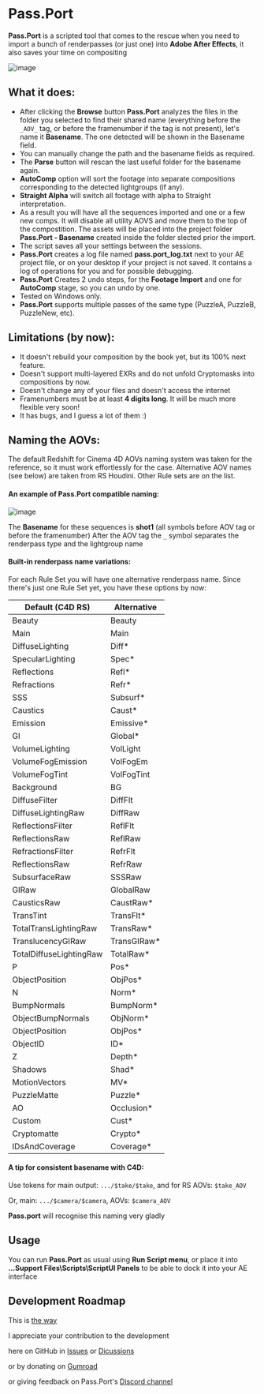 # Pass.Port
**Pass.Port** is a scripted tool that comes to the rescue when you need to import a bunch of renderpasses (or just one) into **Adobe After Effects**, it also saves your time on compositing

![image](https://user-images.githubusercontent.com/9025818/152893920-53ce0d57-3a8d-4c39-a713-44ca978ef62e.png)

 ## What it does:
* After clicking the **Browse** button **Pass.Port** analyzes the files in the folder you selected to find their shared name (everything before the `_AOV_` tag, or before the framenumber if the tag is not present), let's name it **Basename**. The one detected will be shown in the Basename field.
* You can manually change the path and the basename fields as required.
* The **Parse** button will rescan the last useful folder for the basename again.
* **AutoComp** option will sort the footage into separate compositions corresponding to the detected lightgroups (if any).
* **Straight Alpha** will switch all footage with alpha to Straight interpretation.
* As a result you will have all the sequences imported and one or a few new comps. It will disable all utility AOVS and move them to the top of the compostition. The assets will be placed into the project folder **Pass.Port - Basename** created inside the folder slected prior the import.
* The script saves all your settings between the sessions.
* **Pass.Port** creates a log file named **pass.port_log.txt** next to your AE project file, or on your desktop if your project is not saved. It contains a log of operations for you and for possible debugging.
* **Pass.Port** Creates 2 undo steps, for the **Footage Import** and one for **AutoComp** stage, so you can undo by one.
* Tested on Windows only.
* **Pass.Port** supports multiple passes of the same type (PuzzleA, PuzzleB, PuzzleNew, etc).

## Limitations (by now):
* It doesn't rebuild your composition by the book yet, but its 100% next feature.
* Doesn't support multi-layered EXRs and do not unfold Cryptomasks into compositions by now.
* Doesn't change any of your files and doesn't access the internet
* Framenumbers must be at least **4 digits long**. It will be much more flexible very soon!
* It has bugs, and I guess a lot of them :)

## Naming the AOVs:

The default Redshift for Cinema 4D AOVs naming system was taken for the reference, so it must work effortlessly for the case. Alternative AOV names (see below) are taken from RS Houdini. Other Rule sets are on the list.

#### An example of Pass.Port compatible naming:

![image](https://user-images.githubusercontent.com/9025818/152895068-3a72bca3-4dc5-45e4-b9ec-63ca74dd5879.png)

The **Basename** for these sequences is **shot1** (all symbols before AOV tag or before the framenumber)
After the AOV tag the `_` symbol separates the renderpass type and the lightgroup name

#### Built-in renderpass name variations:

For each Rule Set you will have one alternative renderpass name. Since there's just one Rule Set yet, you have these options by now:

Default (C4D RS) | Alternative
----------|---------------
Beauty | Beauty
Main | Main
DiffuseLighting | Diff*
SpecularLighting | Spec*
Reflections | Refl*
Refractions | Refr*
SSS | Subsurf*
Caustics | Caust*
Emission | Emissive*
GI | Global*
VolumeLighting | VolLight
VolumeFogEmission | VolFogEm
VolumeFogTint | VolFogTint
Background | BG
DiffuseFilter | DiffFlt
DiffuseLightingRaw | DiffRaw
ReflectionsFilter | ReflFlt
ReflectionsRaw | ReflRaw
RefractionsFilter | RefrFlt
ReflectionsRaw | RefrRaw
SubsurfaceRaw | SSSRaw
GIRaw | GlobalRaw
CausticsRaw | CaustRaw*
TransTint | TransFlt*
TotalTransLightingRaw | TransRaw*
TranslucencyGIRaw | TransGIRaw*
TotalDiffuseLightingRaw | TotalRaw*
P | Pos*
ObjectPosition | ObjPos*
N | Norm*
BumpNormals | BumpNorm*
ObjectBumpNormals | ObjNorm*
ObjectPosition | ObjPos*
ObjectID | ID*
Z | Depth*
Shadows | Shad*
MotionVectors | MV*
PuzzleMatte | Puzzle*
AO | Occlusion*
Custom | Cust*
Cryptomatte | Crypto*
IDsAndCoverage | Coverage*

#### A tip for consistent basename with C4D:

Use tokens for main output: `.../$take/$take`, and for RS AOVs: `$take_AOV`

Or, main: `.../$camera/$camera`, AOVs: `$camera_AOV`

**Pass.port** will recognise this naming very gladly

## Usage
You can run **Pass.Port** as usual using **Run Script menu**, or place it into **...Support Files\Scripts\ScriptUI Panels** to be able to dock it into your AE interface

## Development Roadmap

This is [the way](https://github.com/keerah/Pass.port/discussions/3)

I appreciate your contribution to the development

here on GitHub in [Issues](https://github.com/keerah/Pass.port/issues) or [Dicussions](https://github.com/keerah/Pass.port/discussions)

or by donating on [Gumroad](https://gumroad.com/l/PassPort)

or giving feedback on Pass.Port's [Discord channel](https://discord.gg/5WhSsE2T)
